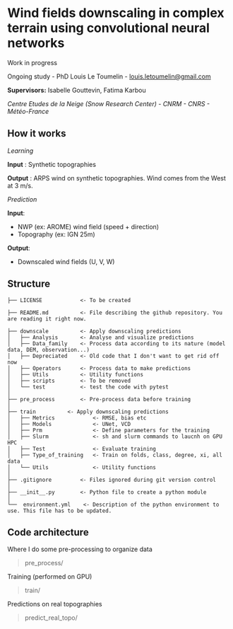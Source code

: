 # Wind fields downscaling in complex terrain using convolutional neural networks

Work in progress

Ongoing study - PhD Louis Le Toumelin - louis.letoumelin@gmail.com

**Supervisors:** Isabelle Gouttevin, Fatima Karbou

*Centre Etudes de la Neige (Snow Research Center) - CNRM - CNRS  - Météo-France*


## How it works

*Learning*

**Input** : Synthetic topographies

**Output** : ARPS wind on synthetic topographies. Wind comes from the West at 3 m/s.

*Prediction*

**Input**:  
- NWP (ex: AROME) wind field (speed + direction)
- Topography (ex: IGN 25m)

**Output**:  
- Downscaled wind fields (U, V, W)


## Structure

```
├── LICENSE            <- To be created

├── README.md          <- File describing the github repository. You are reading it right now.

├── downscale          <- Apply downscaling predictions 
│   ├── Analysis       <- Analyse and visualize predictions
│   ├── Data_family    <- Process data according to its nature (model data, DEM, observation...)
│   ├── Depreciated    <- Old code that I don't want to get rid off now
│   ├── Operators      <- Process data to make predictions
│   ├── Utils          <- Utility functions
│   ├── scripts        <- To be removed
│   └── test           <- test the code with pytest
│
├── pre_process        <- Pre-process data before training
│
├── train          <- Apply downscaling predictions 
│   ├── Metrics            <- RMSE, bias etc
│   ├── Models             <- UNet, VCD
│   ├── Prm                <- Define parameters for the training
│   ├── Slurm              <- sh and slurm commands to laucnh on GPU HPC
│   ├── Test               <- Evaluate training
│   ├── Type_of_training   <- Train on folds, class, degree, xi, all data
│   └── Utils              <- Utility functions
│
├── .gitignore         <- Files ignored during git version control
│
├── __init__.py        <- Python file to create a python module
│
└──  environment.yml    <- Description of the python environment to use. This file has to be updated.
```


## Code architecture

Where I do some pre-processing to organize data
> pre_process/

Training (performed on GPU)

> train/

Predictions on real topographies

> predict_real_topo/

